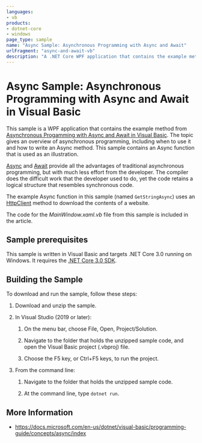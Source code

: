 ```yaml
---
languages:
- vb
products:
- dotnet-core
- windows
page_type: sample
name: "Async Sample: Asynchronous Programming with Async and Await"
urlFragment: "async-and-await-vb"
description: "A .NET Core WPF application that contains the example method from Asynchronous Progamming with Async and Await in Visual Basic."
---
```

# Async Sample: Asynchronous Programming with Async and Await in Visual Basic

This sample is a WPF application that contains the example method from [Asynchronous Progamming with Async and Await in Visual Basic](https://docs.microsoft.com/dotnet/visual-basic/programming-guide/concepts/async/). The topic gives an overview of asynchronous programming, including when to use it and how to write an Async method. This sample contains an Async function that is used as an illustration.

[Async](https://docs.microsoft.com/dotnet/visual-basic/language-reference/modifiers/async) and [Await](https://docs.microsoft.com/dotnet/visual-basic/language-reference/operators/await-operator) provide all the advantages of traditional asynchronous programming, but with much less effort from the developer. The compiler does the difficult work that the developer used to do, yet the code retains a logical structure that resembles synchronous code.

The example Async function in this sample (named `GetStringAsync`) uses an [HttpClient](https://docs.microsoft.com/dotnet/api/system.net.http.httpclient) method to download the contents of a website.

The code for the *MainWindow.xaml.vb* file from this sample is included in the article.

## Sample prerequisites

This sample is written in Visual Basic and targets .NET Core 3.0 running on Windows. It requires the [.NET Core 3.0 SDK](https://dotnet.microsoft.com/download/dotnet-core/3.0).

## Building the Sample

To download and run the sample, follow these steps:

 1. Download and unzip the sample.
    
 2. In Visual Studio (2019 or later):
 
    1. On the menu bar, choose File, Open, Project/Solution.
 
    2. Navigate to the folder that holds the unzipped sample code, and open the Visual Basic project (.vbproj) file.
 
    3. Choose the F5 key, or Ctrl+F5 keys, to run the project.

3. From the command line:

   1. Navigate to the folder that holds the unzipped sample code.
   
   2. At the command line, type `dotnet run`.
      
 ## More Information
 
  - https://docs.microsoft.com/en-us/dotnet/visual-basic/programming-guide/concepts/async/index
